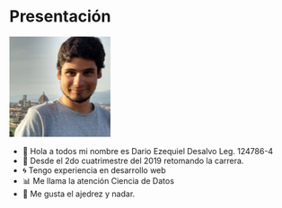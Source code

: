# Presentación

<img src="https://github.com/pdepmartestm/me-presento-dariodesalvo/blob/main/IMG_20170319_170535489_HDR.jpg" width="180" title="dddarigol">

- 👋 Hola a todos mi nombre es Dario Ezequiel Desalvo Leg. 124786-4
- :arrows_counterclockwise: Desde el 2do cuatrimestre del 2019 retomando la carrera.
- :cyclone: Tengo experiencia en desarrollo web
- :bar_chart: Me llama la atención Ciencia de Datos
- :round_pushpin: Me gusta el ajedrez y nadar.
